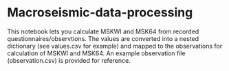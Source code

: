 # Macroseismic-data-processing
This notebook lets you calculate MSKWI and MSK64 from recorded questionnaires/observtions. The values are converted into a nested dictionary (see values.csv for example) and mapped to the observations for calculation of MSKWI and MSK64. An example observation file (observation.csv) is provided for reference.
